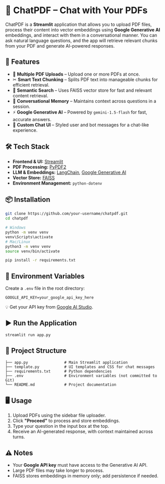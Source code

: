 # 📄 ChatPDF – Chat with Your PDFs

ChatPDF is a **Streamlit** application that allows you to upload PDF files, process their content into vector embeddings using **Google Generative AI** embeddings, and interact with them in a conversational manner. You can ask natural language questions, and the app will retrieve relevant chunks from your PDF and generate AI-powered responses.

## 🚀 Features
- 📂 **Multiple PDF Uploads** – Upload one or more PDFs at once.  
- ✂ **Smart Text Chunking** – Splits PDF text into manageable chunks for efficient retrieval.  
- 🧠 **Semantic Search** – Uses FAISS vector store for fast and relevant content retrieval.  
- 💬 **Conversational Memory** – Maintains context across questions in a session.  
- ⚡ **Google Generative AI** – Powered by `gemini-1.5-flash` for fast, accurate answers.  
- 🎨 **Custom Chat UI** – Styled user and bot messages for a chat-like experience.  

## 🛠 Tech Stack
- **Frontend & UI:** [Streamlit](https://streamlit.io/)  
- **PDF Processing:** [PyPDF2](https://pypi.org/project/PyPDF2/)  
- **LLM & Embeddings:** [LangChain](https://www.langchain.com/), [Google Generative AI](https://ai.google/)  
- **Vector Store:** [FAISS](https://github.com/facebookresearch/faiss)  
- **Environment Management:** `python-dotenv`

## 📦 Installation
```bash
git clone https://github.com/your-username/chatpdf.git
cd chatpdf
```
```bash
# Windows
python -m venv venv
venv\Scripts\activate
# Mac/Linux
python3 -m venv venv
source venv/bin/activate
```
```bash
pip install -r requirements.txt
```

## 🔑 Environment Variables
Create a `.env` file in the root directory:
```env
GOOGLE_API_KEY=your_google_api_key_here
```
💡 Get your API key from [Google AI Studio](https://makersuite.google.com/).

## ▶️ Run the Application
```bash
streamlit run app.py
```

## 📂 Project Structure
```
├── app.py                # Main Streamlit application
├── template.py           # UI templates and CSS for chat messages
├── requirements.txt      # Python dependencies
├── .env                  # Environment variables (not committed to Git)
└── README.md             # Project documentation
```

## 🖥 Usage
1. Upload PDFs using the sidebar file uploader.  
2. Click **"Proceed"** to process and store embeddings.  
3. Type your question in the input box at the top.  
4. Receive an AI-generated response, with context maintained across turns.  

## ⚠️ Notes
- Your **Google API key** must have access to the Generative AI API.  
- Large PDF files may take longer to process.  
- FAISS stores embeddings in memory only; add persistence if needed.  


